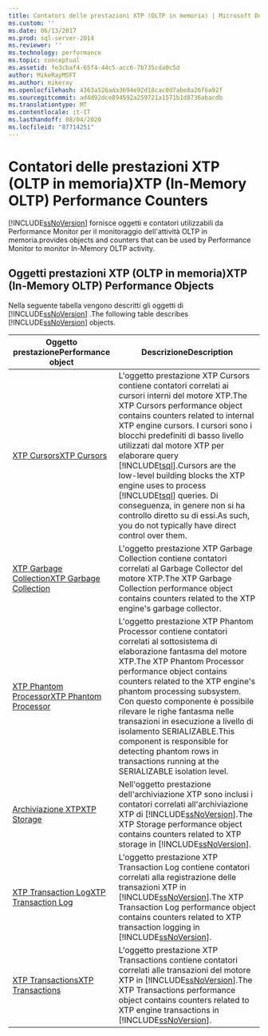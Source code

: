 ```yaml
---
title: Contatori delle prestazioni XTP (OLTP in memoria) | Microsoft Docs
ms.custom: ''
ms.date: 06/13/2017
ms.prod: sql-server-2014
ms.reviewer: ''
ms.technology: performance
ms.topic: conceptual
ms.assetid: fe3cbaf4-65f4-44c5-acc6-7b735cda0c5d
author: MikeRayMSFT
ms.author: mikeray
ms.openlocfilehash: 4363a526ada3694e92d18cac0d7abe8a26f6a92f
ms.sourcegitcommit: ad4d92dce894592a259721a1571b1d8736abacdb
ms.translationtype: MT
ms.contentlocale: it-IT
ms.lasthandoff: 08/04/2020
ms.locfileid: "87714251"
---
```

# <a name="xtp-in-memory-oltp-performance-counters"></a><span data-ttu-id="cf022-102">Contatori delle prestazioni XTP (OLTP in memoria)</span><span class="sxs-lookup"><span data-stu-id="cf022-102">XTP (In-Memory OLTP) Performance Counters</span></span>
  [!INCLUDE[ssNoVersion](../../includes/ssnoversion-md.md)] <span data-ttu-id="cf022-103">fornisce oggetti e contatori utilizzabili da Performance Monitor per il monitoraggio dell'attività OLTP in memoria.</span><span class="sxs-lookup"><span data-stu-id="cf022-103">provides objects and counters that can be used by Performance Monitor to monitor In-Memory OLTP activity.</span></span>  
  
##  <a name="xtp-in-memory-oltp-performance-objects"></a><a name="SQLServerPOs"></a><span data-ttu-id="cf022-104">Oggetti prestazioni XTP (OLTP in memoria)</span><span class="sxs-lookup"><span data-stu-id="cf022-104">XTP (In-Memory OLTP) Performance Objects</span></span>  
 <span data-ttu-id="cf022-105">Nella seguente tabella vengono descritti gli oggetti di [!INCLUDE[ssNoVersion](../../includes/ssnoversion-md.md)] .</span><span class="sxs-lookup"><span data-stu-id="cf022-105">The following table describes [!INCLUDE[ssNoVersion](../../includes/ssnoversion-md.md)] objects.</span></span>  
  
|<span data-ttu-id="cf022-106">Oggetto prestazione</span><span class="sxs-lookup"><span data-stu-id="cf022-106">Performance object</span></span>|<span data-ttu-id="cf022-107">Descrizione</span><span class="sxs-lookup"><span data-stu-id="cf022-107">Description</span></span>|  
|------------------------|-----------------|  
|[<span data-ttu-id="cf022-108">XTP Cursors</span><span class="sxs-lookup"><span data-stu-id="cf022-108">XTP Cursors</span></span>](../cursors.md)|<span data-ttu-id="cf022-109">L'oggetto prestazione XTP Cursors contiene contatori correlati ai cursori interni del motore XTP.</span><span class="sxs-lookup"><span data-stu-id="cf022-109">The XTP Cursors performance object contains counters related to internal XTP engine cursors.</span></span> <span data-ttu-id="cf022-110">I cursori sono i blocchi predefiniti di basso livello utilizzati dal motore XTP per elaborare query [!INCLUDE[tsql](../../includes/tsql-md.md)].</span><span class="sxs-lookup"><span data-stu-id="cf022-110">Cursors are the low-level building blocks the XTP engine uses to process [!INCLUDE[tsql](../../includes/tsql-md.md)] queries.</span></span> <span data-ttu-id="cf022-111">Di conseguenza, in genere non si ha controllo diretto su di essi.</span><span class="sxs-lookup"><span data-stu-id="cf022-111">As such, you do not typically have direct control over them.</span></span>|  
|[<span data-ttu-id="cf022-112">XTP Garbage Collection</span><span class="sxs-lookup"><span data-stu-id="cf022-112">XTP Garbage Collection</span></span>](sql-server-xtp-garbage-collection.md)|<span data-ttu-id="cf022-113">L'oggetto prestazione XTP Garbage Collection contiene contatori correlati al Garbage Collector del motore XTP.</span><span class="sxs-lookup"><span data-stu-id="cf022-113">The XTP Garbage Collection performance object contains counters related to the XTP engine's garbage collector.</span></span>|  
|[<span data-ttu-id="cf022-114">XTP Phantom Processor</span><span class="sxs-lookup"><span data-stu-id="cf022-114">XTP Phantom Processor</span></span>](sql-server-xtp-phantom-processor.md)|<span data-ttu-id="cf022-115">L'oggetto prestazione XTP Phantom Processor contiene contatori correlati al sottosistema di elaborazione fantasma del motore XTP.</span><span class="sxs-lookup"><span data-stu-id="cf022-115">The XTP Phantom Processor performance object contains counters related to the XTP engine's phantom processing subsystem.</span></span> <span data-ttu-id="cf022-116">Con questo componente è possibile rilevare le righe fantasma nelle transazioni in esecuzione a livello di isolamento SERIALIZABLE.</span><span class="sxs-lookup"><span data-stu-id="cf022-116">This component is responsible for detecting phantom rows in transactions running at the SERIALIZABLE isolation level.</span></span>|  
|[<span data-ttu-id="cf022-117">Archiviazione XTP</span><span class="sxs-lookup"><span data-stu-id="cf022-117">XTP Storage</span></span>](sql-server-xtp-storage.md)|<span data-ttu-id="cf022-118">Nell'oggetto prestazione dell'archiviazione XTP sono inclusi i contatori correlati all'archiviazione XTP di [!INCLUDE[ssNoVersion](../../includes/ssnoversion-md.md)].</span><span class="sxs-lookup"><span data-stu-id="cf022-118">The XTP Storage performance object contains counters related to XTP storage in [!INCLUDE[ssNoVersion](../../includes/ssnoversion-md.md)].</span></span>|  
|[<span data-ttu-id="cf022-119">XTP Transaction Log</span><span class="sxs-lookup"><span data-stu-id="cf022-119">XTP Transaction Log</span></span>](sql-server-xtp-transaction-log.md)|<span data-ttu-id="cf022-120">L'oggetto prestazione XTP Transaction Log contiene contatori correlati alla registrazione delle transazioni XTP in [!INCLUDE[ssNoVersion](../../includes/ssnoversion-md.md)].</span><span class="sxs-lookup"><span data-stu-id="cf022-120">The XTP Transaction Log performance object contains counters related to XTP transaction logging in [!INCLUDE[ssNoVersion](../../includes/ssnoversion-md.md)].</span></span>|  
|[<span data-ttu-id="cf022-121">XTP Transactions</span><span class="sxs-lookup"><span data-stu-id="cf022-121">XTP Transactions</span></span>](sql-server-xtp-transactions.md)|<span data-ttu-id="cf022-122">L'oggetto prestazione XTP Transactions contiene contatori correlati alle transazioni del motore XTP in [!INCLUDE[ssNoVersion](../../includes/ssnoversion-md.md)].</span><span class="sxs-lookup"><span data-stu-id="cf022-122">The XTP Transactions performance object contains counters related to XTP engine transactions in [!INCLUDE[ssNoVersion](../../includes/ssnoversion-md.md)].</span></span>|  
  
  
